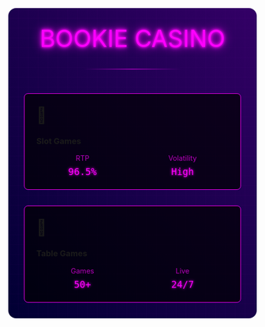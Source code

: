 <div class="casino-container">
  <div class="neon-grid"></div>
  <div class="casino-header">
    <div class="neon-text" data-text="BOOKIE CASINO">BOOKIE CASINO</div>
    <div class="neon-line"></div>
  </div>

  <div class="casino-grid">
    <div class="casino-card">
      <div class="card-glow"></div>
      <div class="card-content">
        <span class="card-icon">🎰</span>
        <h3>Slot Games</h3>
        <div class="stats">
          <div class="stat">
            <span class="label">RTP</span>
            <span class="value">96.5%</span>
          </div>
          <div class="stat">
            <span class="label">Volatility</span>
            <span class="value">High</span>
          </div>
        </div>
      </div>
    </div>
    <div class="casino-card">
      <div class="card-glow"></div>
      <div class="card-content">
        <span class="card-icon">🎲</span>
        <h3>Table Games</h3>
        <div class="stats">
          <div class="stat">
            <span class="label">Games</span>
            <span class="value">50+</span>
          </div>
          <div class="stat">
            <span class="label">Live</span>
            <span class="value">24/7</span>
          </div>
        </div>
      </div>
    </div>
  </div>
</div>

<style>
.casino-container {
  position: relative;
  padding: 2rem;
  background: linear-gradient(45deg, #000033, #330066);
  border-radius: 1rem;
  margin: 2rem 0;
  overflow: hidden;
}

.neon-grid {
  position: absolute;
  top: 0;
  left: 0;
  right: 0;
  bottom: 0;
  background: 
    linear-gradient(90deg, rgba(255, 0, 255, 0.1) 1px, transparent 1px),
    linear-gradient(rgba(255, 0, 255, 0.1) 1px, transparent 1px);
  background-size: 20px 20px;
  animation: gridPulse 4s ease infinite;
}

.casino-header {
  text-align: center;
  margin-bottom: 3rem;
  position: relative;
  z-index: 1;
}

.neon-text {
  font-size: 3rem;
  color: #ff00ff;
  text-shadow: 
    0 0 5px #ff00ff,
    0 0 10px #ff00ff,
    0 0 20px #ff00ff;
  margin: 0;
  animation: textFlicker 2s infinite;
}

.neon-line {
  height: 2px;
  background: linear-gradient(90deg, transparent, #ff00ff, transparent);
  margin: 2rem auto;
  width: 200px;
  animation: linePulse 2s infinite;
}

.casino-grid {
  display: grid;
  grid-template-columns: repeat(auto-fit, minmax(300px, 1fr));
  gap: 2rem;
  position: relative;
  z-index: 1;
}

.casino-card {
  background: rgba(0, 0, 0, 0.7);
  border: 1px solid #ff00ff;
  border-radius: 0.5rem;
  padding: 1.5rem;
  position: relative;
  overflow: hidden;
}

.card-glow {
  position: absolute;
  top: 0;
  left: 0;
  right: 0;
  bottom: 0;
  background: radial-gradient(circle at 50% 50%, rgba(255, 0, 255, 0.1), transparent);
  opacity: 0;
  transition: opacity 0.3s ease;
}

.casino-card:hover .card-glow {
  opacity: 1;
}

.card-content {
  position: relative;
  z-index: 1;
}

.card-icon {
  font-size: 2rem;
  margin-bottom: 1rem;
  display: block;
}

.stats {
  display: grid;
  grid-template-columns: repeat(2, 1fr);
  gap: 1rem;
  margin-top: 1rem;
}

.stat {
  text-align: center;
}

.stat .label {
  display: block;
  color: rgba(255, 0, 255, 0.7);
  font-size: 0.9rem;
  margin-bottom: 0.5rem;
}

.stat .value {
  color: #ff00ff;
  font-family: monospace;
  font-size: 1.2rem;
  text-shadow: 0 0 5px #ff00ff;
}

@keyframes gridPulse {
  0% { opacity: 0.3; }
  50% { opacity: 0.7; }
  100% { opacity: 0.3; }
}

@keyframes textFlicker {
  0% { opacity: 1; }
  92% { opacity: 1; }
  93% { opacity: 0.3; }
  94% { opacity: 1; }
  100% { opacity: 1; }
}

@keyframes linePulse {
  0% { opacity: 0.5; }
  50% { opacity: 1; }
  100% { opacity: 0.5; }
}
</style>